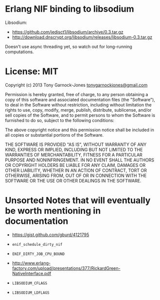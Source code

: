 # Erlang NIF binding to libsodium

Libsodium:

 - <https://github.com/jedisct1/libsodium/archive/0.3.tar.gz>
 - <http://download.dnscrypt.org/libsodium/releases/libsodium-0.3.tar.gz>

Doesn't use async threading yet, so watch out for long-running
computations.

# License: MIT

Copyright (c) 2013 Tony Garnock-Jones <tonygarnockjones@gmail.com>

Permission is hereby granted, free of charge, to any person obtaining a copy
of this software and associated documentation files (the "Software"), to deal
in the Software without restriction, including without limitation the rights
to use, copy, modify, merge, publish, distribute, sublicense, and/or sell
copies of the Software, and to permit persons to whom the Software is
furnished to do so, subject to the following conditions:

The above copyright notice and this permission notice shall be included in
all copies or substantial portions of the Software.

THE SOFTWARE IS PROVIDED "AS IS", WITHOUT WARRANTY OF ANY KIND, EXPRESS OR
IMPLIED, INCLUDING BUT NOT LIMITED TO THE WARRANTIES OF MERCHANTABILITY,
FITNESS FOR A PARTICULAR PURPOSE AND NONINFRINGEMENT. IN NO EVENT SHALL THE
AUTHORS OR COPYRIGHT HOLDERS BE LIABLE FOR ANY CLAIM, DAMAGES OR OTHER
LIABILITY, WHETHER IN AN ACTION OF CONTRACT, TORT OR OTHERWISE, ARISING FROM,
OUT OF OR IN CONNECTION WITH THE SOFTWARE OR THE USE OR OTHER DEALINGS IN
THE SOFTWARE.

# Unsorted Notes that will eventually be worth mentioning in documentation

 - <https://gist.github.com/gburd/4121795>

 - `enif_schedule_dirty_nif`
 - `ENIF_DIRTY_JOB_CPU_BOUND`
 - <http://www.erlang-factory.com/upload/presentations/377/RickardGreen-NativeInterface.pdf>

 - `LIBSODIUM_CFLAGS`
 - `LIBSODIUM_LDFLAGS`
